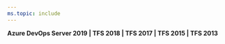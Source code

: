 ```yaml
---
ms.topic: include
---
```


**Azure DevOps Server 2019 | TFS 2018 | TFS 2017 | TFS 2015 | TFS 2013**  
